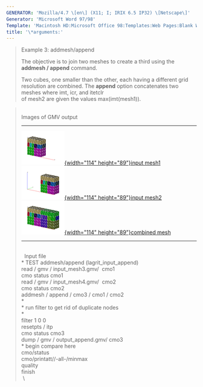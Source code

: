 ```yaml
---
GENERATOR: 'Mozilla/4.7 \[en\] (X11; I; IRIX 6.5 IP32) \[Netscape\]'
Generator: 'Microsoft Word 97/98'
Template: 'Macintosh HD:Microsoft Office 98:Templates:Web Pages:Blank Web Page'
title: '\*arguments:'
---
```


> Example 3: addmesh/append
>
> The objective is to join two meshes to create a third using the
> **addmesh / append** command.
>
> Two cubes, one smaller than the other, each having a different grid
> resolution are combined. The **append** option concatenates two meshes
> where imt, icr, and itetclr\
> of mesh2 are given the values max(imt(mesh1)).

>  \
> Images of GMV output
>   -------------------------------------------------------------------------------------------------------------------------------------------------------------------------------- ------------------------------------------------------------------------------------------------------------------------------------------------------------------------------
>   [![](image/addmesh_append/addmesh_append1_tn.gif){width="114" height="89"}](image/addmesh_append/addmesh_append1.gif)[input mesh1](image/addmesh_append/addmesh_append1.gif)     [![](image/addmesh_append/addmesh_append2_tn.gif){width="114" height="89"}](image/addmesh_append/addmesh_append2.gif)[input mesh2](image/addmesh_append/addmesh_append2.gif)
>   [![](image/addmesh_append/addmesh_append3_tn.gif){width="114" height="89"}](image/addmesh_append/addmesh_append3.gif)[combined mesh](image/addmesh_append/addmesh_append3.gif)   
>   -------------------------------------------------------------------------------------------------------------------------------------------------------------------------------- ------------------------------------------------------------------------------------------------------------------------------------------------------------------------------
>
> \
>  
> Input file\
> \* TEST addmesh/append (lagrit\_input\_append)\
> read / gmv / input\_mesh3.gmv/  cmo1\
> cmo status cmo1\
> read / gmv / input\_mesh4.gmv/  cmo2\
> cmo status cmo2\
> addmesh / append / cmo3 / cmo1 / cmo2\
> \*\
> \* run filter to get rid of duplicate nodes\
> \*\
> filter 1 0 0\
> resetpts / itp\
> cmo status cmo3\
> dump / gmv / output\_append.gmv/ cmo3\
> \* begin compare here\
> cmo/status\
> cmo/printatt//-all-/minmax\
> quality\
> finish\
>  \
>
